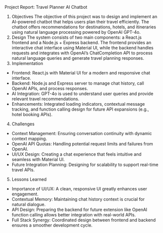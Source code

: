 Project Report: Travel Planner AI Chatbot
1. Objectives
The objective of this project was to design and implement an AI-powered chatbot that helps users plan their travel efficiently. The chatbot offers recommendations for destinations, hotels, and itineraries using natural language processing powered by OpenAI GPT-4o.
2. Design
The system consists of two main components: a React.js frontend and a Node.js + Express backend. The frontend provides an interactive chat interface using Material UI, while the backend handles requests and integrates with OpenAI’s ChatCompletion API to process natural language queries and generate travel planning responses.
3. Implementation

- Frontend: React.js with Material UI for a modern and responsive chat interface.
- Backend: Node.js and Express server to manage chat history, call OpenAI APIs, and process responses.
- AI Integration: GPT-4o is used to understand user queries and provide relevant travel recommendations.
- Enhancements: Integrated loading indicators, contextual message tracking, and function calling design for future API expansions (e.g., hotel booking APIs).

4. Challenges

- Context Management: Ensuring conversation continuity with dynamic context mapping.
- OpenAI API Quotas: Handling potential request limits and failures from OpenAI.
- UI/UX Design: Creating a chat experience that feels intuitive and seamless with Material UI.
- Future Integration Planning: Designing for scalability to support real-time travel APIs.

5. Lessons Learned

- Importance of UI/UX: A clean, responsive UI greatly enhances user engagement.
- Contextual Memory: Maintaining chat history context is crucial for natural dialogue.
- API Design: Preparing the backend for future extension like OpenAI function calling allows better integration with real-world APIs.
- Full Stack Synergy: Coordinated design between frontend and backend ensures a smoother development cycle.
